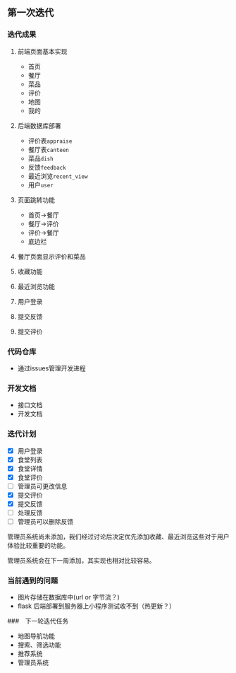 

## 第一次迭代

### 迭代成果

1. 前端页面基本实现
   * 首页
   * 餐厅
   * 菜品
   * 评价
   * 地图
   * 我的
2. 后端数据库部署
   * 评价表`appraise`
   * 餐厅表`canteen`
   * 菜品`dish`
   * 反馈`feedback`
   * 最近浏览`recent_view`
   * 用户`user`
3. 页面跳转功能
   * 首页->餐厅
   * 餐厅->评价
   * 评价->餐厅
   * 底边栏
4. 餐厅页面显示评价和菜品

5. 收藏功能

6. 最近浏览功能

7. 用户登录

8. 提交反馈

9. 提交评价

### 代码仓库

* 通过issues管理开发进程

### 开发文档

* 接口文档
* 开发文档

### 迭代计划

- [x] 用户登录
- [x] 食堂列表
- [x] 食堂详情
- [x] 食堂评价
- [ ] 管理员可更改信息
- [x] 提交评价
- [x] 提交反馈
- [ ] 处理反馈
- [ ] 管理员可以删除反馈

管理员系统尚未添加，我们经过讨论后决定优先添加收藏、最近浏览这些对于用户体验比较重要的功能。

管理员系统会在下一周添加，其实现也相对比较容易。

### 当前遇到的问题

* 图片存储在数据库中(url or 字节流？)
* flask 后端部署到服务器上小程序测试收不到（热更新？）

###　下一轮迭代任务

* 地图导航功能
* 搜索、筛选功能
* 推荐系统
* 管理员系统